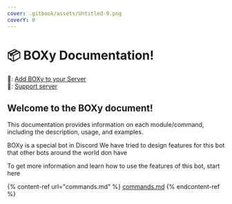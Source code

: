 ```yaml
---
cover: .gitbook/assets/Untitled-9.png
coverY: 0
---
```


# 📦 BOXy Documentation!

🔗: [Add BOXy to your Server](https://discord.com/api/oauth2/authorize?client\_id=878979082442903602\&permissions=1426197933184\&scope=bot%20applications.commands)\
🔧: [Support server](https://discord.gg/3RyERUDUGt)

## Welcome to the BOXy document!

This documentation provides information on each module/command, including the description, usage, and examples.

BOXy is a special bot in Discord We have tried to design features for this bot that other bots around the world don have&#x20;

To get more information and learn how to use the features of this bot, start here

{% content-ref url="commands.md" %}
[commands.md](commands.md)
{% endcontent-ref %}
